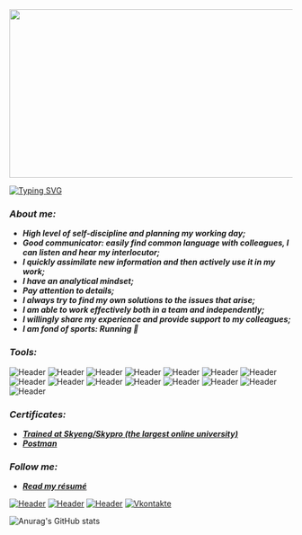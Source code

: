 <!--start-->
<div align="center">
  <img src="https://media.giphy.com/media/dWesBcTLavkZuG35MI/giphy.gif" width="600" height="300"/>
</div>

[![Typing SVG](https://readme-typing-svg.herokuapp.com?font=roboto&size=35&center=true&vCenter=true&multiline=true&width=1200&height=160&lines=Hello!+%F0%9F%91%8B+World,+;"I%60m+a"+QA+engineer+from+Volgograd%2CRassia;Welcome+to+my+GitHub+%f0%9f%98%89)](https://googledino.com/)

### __*About me:*__
+ __*High level of self-discipline and planning my working day;*__
+ __*Good communicator: easily find common language with colleagues, I can listen and hear my interlocutor;*__
+ __*I quickly assimilate new information and then actively use it in my work;*__
+ __*I have an analytical mindset;*__
+ __*Pay attention to details;*__
+ __*I always try to find my own solutions to the issues that arise;*__
+ __*I am able to work effectively both in a team and independently;*__
+ __*I willingly share my experience and provide support to my colleagues;*__
+ __*I am fond of sports: Running &#127939;*__

### __*Tools:*__
![Header](https://img.shields.io/badge/Jira-090909?style=for-the-badge&logo=jira&logoColor=136be1)
![Header](https://img.shields.io/badge/Postman-090909?style=for-the-badge&logo=postman&logoColor=f76935)
![Header](https://img.shields.io/badge/DevTools-090909?style=for-the-badge&logo=googlechrome&logoColor=2674f2)
![Header](https://img.shields.io/badge/Swagger-090909?style=for-the-badge&logo=swagger&logoColor=7ede2b)
![Header](https://img.shields.io/badge/qase.io-090909?style=for-the-badge&logo=qase&logoColor=8cc4d7)
![Header](https://img.shields.io/badge/Confluence-090909?style=for-the-badge&logo=atlassian&logoColor=0a15db)
![Header](https://img.shields.io/badge/sitechco.ru-090909?style=for-the-badge&logo=sitechco.ru&logoColor=8cc4d7)
![Header](https://img.shields.io/badge/Trello-090909?style=for-the-badge&logo=trello&logoColor=075bd5)
![Header](https://img.shields.io/badge/Figma-090909?style=for-the-badge&logo=figma&logoColor=a259ff)
![Header](https://img.shields.io/badge/Slack-090909?style=for-the-badge&logo=slack&logoColor=e8a32e)
![Header](https://img.shields.io/badge/Mattermost-090909?style=for-the-badge&logo=mattermost&logoColor=5372bc)
![Header](https://img.shields.io/badge/MySQL-090909?style=for-the-badge&logo=mysql&logoColor=00618a)
![Header](https://img.shields.io/badge/Jenkins-090909?style=for-the-badge&logo=jenkins&logoColor=f7f7f7)
![Header](https://img.shields.io/badge/AndroidStudio-090909?style=for-the-badge&logo=androidstudio&logoColor=3ad07d)
![Header](https://img.shields.io/badge/Github-090909?style=for-the-badge&logo=github&logoColor=8cc4d7)

### __*Certificates:*__
- [__*Trained at Skyeng/Skypro (the largest online university)*__](https://drive.google.com/file/d/1WdLFCL84Z2JboBrOJR7suj9BSjY_25CY/view?usp=sharing)
- [__*Postman*__](https://docs.google.com/document/d/13i_ygSbnAAdnxUMP9g938V5qc_Y_BM9L4YJNiFqwvpM/edit?usp=sharing)

### __*Follow me:*__
- [__*Read my résumé*__](https://drive.google.com/file/d/1pomKbQ1kmJxnQZqVTwuNxFVlGPB9zyyO/view?usp=share_link)


[![Header](https://img.shields.io/badge/Telegram-090909?style=for-the-badge&logo=telegram&logoColor=31a5db)](https://t.me/Vadim_Volgograd)
[![Header](https://img.shields.io/badge/Linkedin-090909?style=for-the-badge&logo=linkedin&logoColor=0073b1)](https://www.linkedin.com/in/vadim-dmitriev-77822425a/)
[![Header](https://img.shields.io/badge/Instagram-090909?style=for-the-badge&logo=instagram&logoColor=9939a3)](https://instagram.com/_d.v.v._vlg_?igshid=YmMyMTA2M2Y=)
[![Vkontakte](https://img.shields.io/badge/-Vkontakte-090909?style=for-the-badge&logo=vk&logoColor=4F7DB3)](https://vk.com/dvvvlg)


![Anurag's GitHub stats](https://github-readme-stats.vercel.app/api?username=VadimD-ev&icons=true&theme=algolia)
<!--end-->
